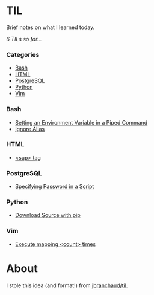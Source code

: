 # TIL
Brief notes on what I learned today.

_6 TILs so far..._

### Categories

* [Bash](#bash)
* [HTML](#html)
* [PostgreSQL](#postgresql)
* [Python](#python)
* [Vim](#vim)

### Bash

- [Setting an Environment Variable in a Piped Command](bash/environment-variable-pipe.md)
- [Ignore Alias](bash/ignore-alias.md)

### HTML

- [\<sup> tag](html/super-tag.md)

### PostgreSQL

- [Specifying Password in a Script](postgresql/password-in-script.md)

### Python

- [Download Source with pip](python/pip-install-source.md)

### Vim

- [Execute mapping \<count> times](vim/execute-mapping-count.md)

# About
I stole this idea (and format!) from [jbranchaud/til](https://github.com/jbranchaud/til).
